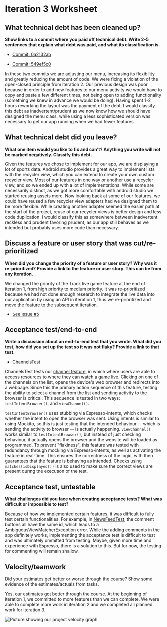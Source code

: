 # Iteration 3 Worksheet
## What technical debt has been cleaned up?
**Show links to a commit where you paid off technical debt. Write 2-5 sentences that explain what debt was paid, and what its classification is.**

- [Commit: 0a2132ab](https://code.cs.umanitoba.ca/3350-winter-2021-a03/winnipeg-sports-app-a03-group-6/-/commit/0a2132ab7a0e0231c8727ed5a8410b87ba7fd1c7)

- [Commit: 549ef5c0](https://code.cs.umanitoba.ca/3350-winter-2021-a03/winnipeg-sports-app-a03-group-6/-/commit/549ef5c0f7e21c735a594f1c59ec15f08c87f8e4)

In these two commits we are adjusting our menu, increasing its flexibility and greatly reducing the amount of code. We were fixing a violation of the open-closed principle from iteration 2. Our previous design was poor because in order to add new features to our menu activity we would have to copy and paste a few different times, not being open to adding functionality (something we knew in advance we would be doing). Having spent 1-2 hours reworking the layout was the payment of the debt. I would classify this debt as inadvertent/prudent as we now know how we should have designed the menu class, while using a less sophisticated version was necessary to get our app running when we had fewer features.

## What technical debt did you leave?
**What one item would you like to fix and can’t? Anything you write will not be marked negatively. Classify this debt.**

Given the features we chose to implement for our app, we are displaying a lot of sports data. Android studio provides a great way to implement lists with the recycler view, which you can extend to create your own custom recycler view. Most of our features in one way or another use a recycler view, and so we ended up with a lot of implementations. While some are necessarily distinct, as we got more comfortable with android studio we started reusing assets more. Now looking back at some of our features, we could have reused a few recycler view adapters had we designed them to be more flexible. While creating another adapter seemed the easier path at the start of the project, reuse of our recycler views is better design and less code duplication. I would classify this as somewhere between inadvertent reckless and prudent favoring prudent, as our app still behaves as we intended but probably uses more code than necessary.

## Discuss a feature or user story that was cut/re-prioritized
**When did you change the priority of a feature or user story? Why was it re-prioritized? Provide a link to the feature or user story. This can be from any iteration.**

We changed the priority of the Track live game feature at the end of iteration 1, from high priority to medium priority. It was re-prioritized because we had not done enough research to integrate the live data into our application by using an API in iteration 1, thus we re-prioritized and move the feature to the subsequent iteration.

- [See Issue #5](https://code.cs.umanitoba.ca/3350-winter-2021-a03/winnipeg-sports-app-a03-group-6/-/issues/5)

## Acceptance test/end-to-end
**Write a discussion about an end-to-end test that you wrote. What did you test, how did you set up the test so it was not flaky? Provide a link to that test.**

- [ChannelsTest](https://code.cs.umanitoba.ca/3350-winter-2021-a03/winnipeg-sports-app-a03-group-6/-/blob/Develop/app/src/androidTest/java/comp3350/winSport/ChannelsTest.java)

ChannelsTest tests our [channel feature](https://code.cs.umanitoba.ca/3350-winter-2021-a03/winnipeg-sports-app-a03-group-6/-/issues/11), in which where users are able to access resources [to where they can watch a game live](https://code.cs.umanitoba.ca/3350-winter-2021-a03/winnipeg-sports-app-a03-group-6/-/issues/45). Clicking on one of the channels on the list, opens the device's web browser and redirects into a webpage. Since this the primary action sequence of this feature, testing the ability to select a channel from the list and sending activity to the browser is critical. This sequence is tested in two ways: `testIntentBrowser()`, and `viewChannel()`. 

`testIntentBrowser()` uses stubbing via Espresso-intents, which checks whether the intent to open the browser was sent. Using intents is similar to using Mockito, so this is just testing that the intended behaviour -- which is sending the activity to browser -- is actually happening. `viewChannel()` works similar to `testIntentBrowser()`, but instead of just checking behaviour, it actually opens the browser and the website will be loaded as programmed. To prevent "flakiness", this feature was tested with redundancy through mocking via Espresso-intents, as well as activating the feature in real-time. This ensures the correctness of the logic, with then guarantees that the feature is behaving as intended. Checks using `matches(isDisplayed())` is also used to make sure the correct views are present during the execution of the test. 

## Acceptance test, untestable
**What challenges did you face when creating acceptance tests? What was difficult or impossible to test?**

Because of how we implemented certain features, it was difficult to fully test certain functionalities. For example, in [NewsFeedTest](https://code.cs.umanitoba.ca/3350-winter-2021-a03/winnipeg-sports-app-a03-group-6/-/blob/Develop/app/src/androidTest/java/comp3350/winSport/NewsFeedTest.java), the comment buttons all have the same id, which leads to a AmbiguousViewMatcherException error. While the adding comments in the app definitely works, implementing the acceptance test is difficult to test and was ultimately ommitted from testing. Maybe, given more time and experience with Espresso, there is a solution to this. But for now, the testing for commenting will remain shallow. 


## Velocity/teamwork
Did your estimates get better or worse through the course? Show some evidence of the estimates/actuals from tasks.

Yes, our estimates got better through the course. At the beginning of iteration 1, we committed to more features than we can complete. We were able to complete more work in iteration 2 and we completed all planned work for iteration 3.

![Picture showing our project velocity graph](https://i.imgur.com/mgl3TNV.png)
